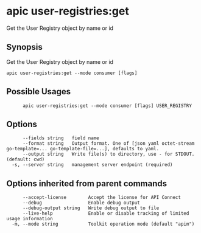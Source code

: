 # apic user-registries:get

Get the User Registry object by name or id

## Synopsis

Get the User Registry object by name or id

```
apic user-registries:get --mode consumer [flags]
```

## Possible Usages

```
      apic user-registries:get --mode consumer [flags] USER_REGISTRY
```

## Options

```
      --fields string   field name
      --format string   Output format. One of [json yaml octet-stream go-template=... go-template-file=...], defaults to yaml.
      --output string   Write file(s) to directory, use - for STDOUT. (default: cwd)
  -s, --server string   management server endpoint (required)
```

## Options inherited from parent commands

```
      --accept-license        Accept the license for API Connect
      --debug                 Enable debug output
      --debug-output string   Write debug output to file
      --live-help             Enable or disable tracking of limited usage information
  -m, --mode string           Toolkit operation mode (default "apim")
```
